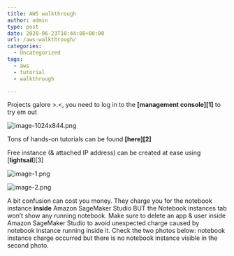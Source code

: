 ```yaml
---
title: AWS walkthrough
author: admin
type: post
date: 2020-06-23T10:44:08+00:00
url: /aws-walkthrough/
categories:
  - Uncategorized
tags:
  - aws
  - tutorial
  - walkthrough

---
```

Projects galore >.<, you need to log in to the **[management console][1]** to try em out


![image-1024x844.png](/wp-content/uploads/2020/06/image-1024x844.png)


Tons of hands-on tutorials can be found **[here][2]**

Free instance (& attached IP address) can be created at ease using [**lightsail**][3] 


![image-1.png](/wp-content/uploads/2020/06/image-1.png)



![image-2.png](/wp-content/uploads/2020/06/image-2.png)






A bit confusion can cost you money. They charge you for the notebook instance **inside** Amazon SageMaker Studio BUT the Notebook instances tab won&#8217;t show any running notebook. Make sure to delete an app & user inside Amazon SageMaker Studio to avoid unexpected charge caused by notebook instance running inside it. Check the two photos below: notebook instance charge occurred but there is no notebook instance visible in the second photo.

